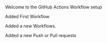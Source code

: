 Welcome to the GitHub Actions Workflow setup

Added First Workflow

Added a new Workflows.

Added a new Push or Pull requests